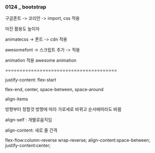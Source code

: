 ### 0124 _ bootstrap

구글폰트 -> 코리안 ->  import, css 적용



마진 활용도 높이자

animatecss -> 폰트 -> cdn 적용



awesomefont -> 스크립트 추가 -> 적용

animation 적용 awesome animation

=======================================

justify-content: flex-start

flex-end, center, space-between, space-around

align-items

방향부터 정할것 방향에 따라 가로세로 바뀌고 순서에따라도 바뀜



align-self : 개별로움직임

align-content: 새로 줄 간격



flex-flow:column-reverse wrap-reverse;
align-content:space-between;
justify-content:center;